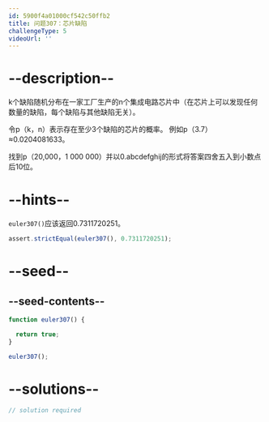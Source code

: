 ```yaml
---
id: 5900f4a01000cf542c50ffb2
title: 问题307：芯片缺陷
challengeType: 5
videoUrl: ''
---
```


# --description--

k个缺陷随机分布在一家工厂生产的n个集成电路芯片中（在芯片上可以发现任何数量的缺陷，每个缺陷与其他缺陷无关）。

令p（k，n）表示存在至少3个缺陷的芯片的概率。 例如p（3.7）≈0.0204081633。

找到p（20,000，1 000 000）并以0.abcdefghij的形式将答案四舍五入到小数点后10位。

# --hints--

`euler307()`应该返回0.7311720251。

```js
assert.strictEqual(euler307(), 0.7311720251);
```

# --seed--

## --seed-contents--

```js
function euler307() {

  return true;
}

euler307();
```

# --solutions--

```js
// solution required
```
